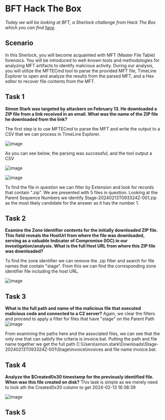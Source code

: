 # BFT Hack The Box

_Today we will be looking at BFT, a Sherlock challenge from Hack The Box which you can find [here](https://app.hackthebox.com/sherlocks/bft/play)._

## Scenario
In this Sherlock, you will become acquainted with MFT (Master File Table) forensics. You will be introduced to well-known tools and methodologies for analyzing MFT artifacts to identify malicious activity. During our analysis, you will utilize the MFTECmd tool to parse the provided MFT file, TimeLine Explorer to open and analyze the results from the parsed MFT, and a Hex editor to recover file contents from the MFT.

## Task 1
**Simon Stark was targeted by attackers on February 13. He downloaded a ZIP file from a link received in an email. What was the name of the ZIP file he downloaded from the link?**

The first step is to use MFTECmd to parse the MFT and write the output to a CSV that we can process in TimeLine Explorer.

![image](https://github.com/user-attachments/assets/21174ef0-19c1-4e39-b6cc-e1433c877741)

As you can see below, the parsing was successful, and the tool output a CSV

![image](https://github.com/user-attachments/assets/f9b986b8-f5ab-4128-bb90-892005c77620)

![image](https://github.com/user-attachments/assets/f8594edf-27de-4d43-91d6-3ccb2d5a7dc0)

To find the file in question we can filter by Extension and look for records that contain ".zip". We are presented with 5 files in question. Looking at the Parent Sequence Numbers we identify Stage-20240213T093324Z-001.zip as the most likely candidate for the answer as it has the number 1.


## Task 2
**Examine the Zone Identifier contents for the initially downloaded ZIP file. This field reveals the HostUrl from where the file was downloaded, serving as a valuable Indicator of Compromise (IOC) in our investigation/analysis. What is the full Host URL from where this ZIP file was downloaded?**

To find the zone identifier we can remove the .zip filter and search for file names that contain "stage". From this we can find the corresponding zone identifier file including the host URL.

![image](https://github.com/user-attachments/assets/356192b3-8bdf-4444-b519-76d94ed7e2e5)

## Task 3 

**What is the full path and name of the malicious file that executed malicious code and connected to a C2 server?**
Again, we clear the filters and proceed to apply a filter for files that have "stage" on the Parent Path 
![image](https://github.com/user-attachments/assets/664e6c5b-703f-4ca8-88d3-843174f9625b)

From examining the paths here and the associated files, we can see that the only one that can satisfy the criteria is invoice.bat. Putting the path and file name together we get the full path C:\Users\simon.stark\Downloads\Stage-20240213T093324Z-001\Stage\invoice\invoices and file name invoice.bat.

## Task 4 

**Analyze the $Created0x30 timestamp for the previously identified file. When was this file created on disk?**
This task is simple as we merely need to look ath the Created0x30 column to get 2024-02-13 16:38:39

![image](https://github.com/user-attachments/assets/83057033-0088-4634-9566-956dce514f18)

## Task 5





















